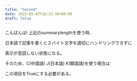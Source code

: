 ```yaml
---
title: "Second"
date: 2022-05-07T16:23:58+09:00
draft: false
---
```


こんばんは!
上記のsummarylengthを使う時、

日本語で記事を書くと２バイト文字を適切にハンドリングできずに

表示が意図しない状態になる。

そのため、C(中国語) J(日本語) K(韓国語)を使う場合は

この項目をTrueにする必要がある。